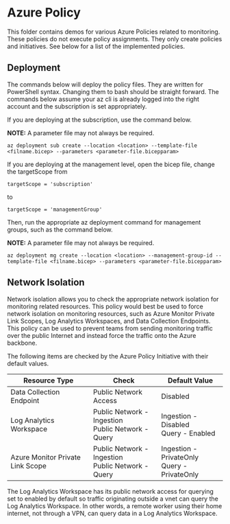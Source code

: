 # Azure Policy

This folder contains demos for various Azure Policies related to monitoring. These policies do not execute policy assignments. They only create policies and initiatives. See below for a list of the implemented policies.

## Deployment

The commands below will deploy the policy files. They are written for PowerShell syntax. Changing them to bash should be straight forward. The commands below assume your az cli is already logged into the right account and the subscription is set appropriately.

If you are deploying at the subscription, use the command below.

__NOTE:__ A parameter file may not always be required.

```pwsh
az deployment sub create --location <location> --template-file <filname.bicep> --parameters <parameter-file.bicepparam>
```

If you are deploying at the management level, open the bicep file, change the targetScope from

```bicep
targetScope = 'subscription'
```

to 

```bicep
targetScope = 'managementGroup'
```

Then, run the appropriate az deployment command for management groups, such as the command below.

__NOTE:__ A parameter file may not always be required.

```pwsh
az deployment mg create --location <location> --management-group-id --template-file <filname.bicep> --parameters <parameter-file.bicepparam>
```

## Network Isolation

Network isolation allows you to check the appropriate network isolation for monitoring related resources. This policy would best be used to force network isolation on monitoring resources, such as Azure Monitor Private Link Scopes, Log Analytics Workspaces, and Data Collection Endpoints. This policy can be used to prevent teams from sending monitoring traffic over the public Internet and instead force the traffic onto the Azure backbone.

The following items are checked by the Azure Policy Initiative with their default values.

| Resource Type | Check | Default Value |
|---|---|---|
| Data Collection Endpoint | Public Network Access | Disabled |
| Log Analytics Workspace | Public Network - Ingestion</br>Public Network - Query | Ingestion - Disabled</br>Query - Enabled |
| Azure Monitor Private Link Scope | Public Network - Ingestion</br>Public Network - Query  | Ingestion - PrivateOnly</br>Query - PrivateOnly |

The Log Analytics Workspace has its public network access for querying set to enabled by default so traffic originating outside a vnet can query the Log Analytics Workspace. In other words, a remote worker using their home internet, not through a VPN, can query data in a Log Analytics Workspace.

